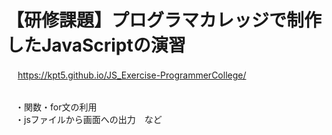 # 【研修課題】プログラマカレッジで制作したJavaScriptの演習
　 https://kpt5.github.io/JS_Exercise-ProgrammerCollege/
  
<br>　・関数・for文の利用
<br>　・jsファイルから画面への出力　など
